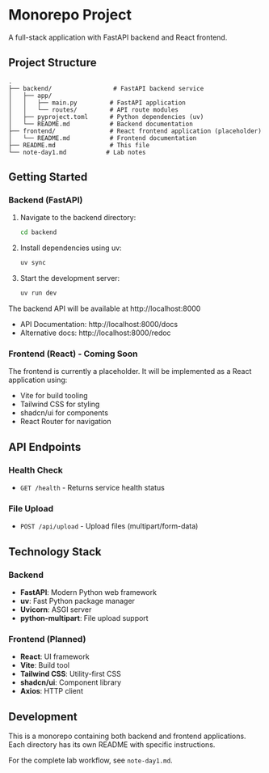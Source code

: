 # Monorepo Project

A full-stack application with FastAPI backend and React frontend.

## Project Structure

```
.
├── backend/                 # FastAPI backend service
│   ├── app/
│   │   ├── main.py         # FastAPI application
│   │   └── routes/         # API route modules
│   ├── pyproject.toml      # Python dependencies (uv)
│   └── README.md           # Backend documentation
├── frontend/               # React frontend application (placeholder)
│   └── README.md           # Frontend documentation
├── README.md               # This file
└── note-day1.md           # Lab notes
```

## Getting Started

### Backend (FastAPI)

1. Navigate to the backend directory:
   ```bash
   cd backend
   ```

2. Install dependencies using uv:
   ```bash
   uv sync
   ```

3. Start the development server:
   ```bash
   uv run dev
   ```

The backend API will be available at http://localhost:8000

- API Documentation: http://localhost:8000/docs
- Alternative docs: http://localhost:8000/redoc

### Frontend (React) - Coming Soon

The frontend is currently a placeholder. It will be implemented as a React application using:
- Vite for build tooling
- Tailwind CSS for styling
- shadcn/ui for components
- React Router for navigation

## API Endpoints

### Health Check
- `GET /health` - Returns service health status

### File Upload  
- `POST /api/upload` - Upload files (multipart/form-data)

## Technology Stack

### Backend
- **FastAPI**: Modern Python web framework
- **uv**: Fast Python package manager
- **Uvicorn**: ASGI server
- **python-multipart**: File upload support

### Frontend (Planned)
- **React**: UI framework
- **Vite**: Build tool
- **Tailwind CSS**: Utility-first CSS
- **shadcn/ui**: Component library
- **Axios**: HTTP client

## Development

This is a monorepo containing both backend and frontend applications. Each directory has its own README with specific instructions.

For the complete lab workflow, see `note-day1.md`.